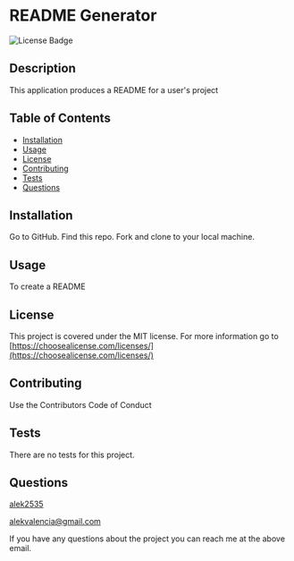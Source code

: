 
# README Generator

![License Badge](https://img.shields.io/badge/license-MIT-blue)

## Description

This application produces a README for a user's project 

## Table of Contents

  * [Installation](#installation)
  * [Usage](#usage)
  * [License](#license)
  * [Contributing](#contributing)
  * [Tests](#tests)
  * [Questions](#questions)

## Installation

Go to GitHub. Find this repo. Fork and clone to your local machine.

## Usage

To create a README

## License

This project is covered under the MIT license. For more information go to [https://choosealicense.com/licenses/](https://choosealicense.com/licenses/)

## Contributing

Use the Contributors Code of Conduct

## Tests

There are no tests for this project.

## Questions

[alek2535](https://github.com/alek2535)

alekvalencia@gmail.com

If you have any questions about the project you can reach me at the above email.
